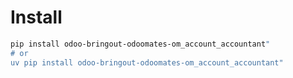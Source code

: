# Install

```bash
pip install odoo-bringout-odoomates-om_account_accountant"
# or
uv pip install odoo-bringout-odoomates-om_account_accountant"
```
